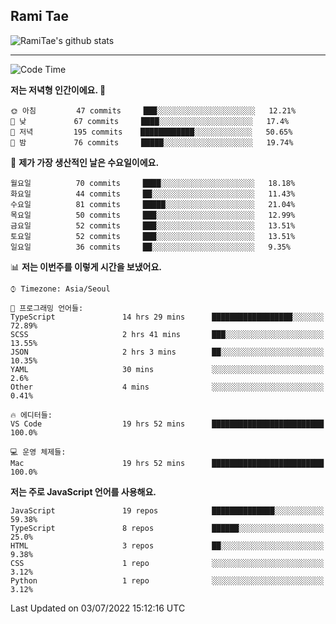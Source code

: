 ## Rami Tae

![RamiTae's github stats](https://github-readme-stats.vercel.app/api?username=RamiTae&show_icons=true&theme=tokyonight)

---
<!--START_SECTION:waka-->
![Code Time](http://img.shields.io/badge/Code%20Time-0%20secs-blue)

**저는 저녁형 인간이에요. 🦉** 

```text
🌞 아침         47 commits     ███░░░░░░░░░░░░░░░░░░░░░░   12.21% 
🌆 낮　         67 commits     ████░░░░░░░░░░░░░░░░░░░░░   17.4% 
🌃 저녁         195 commits    ████████████░░░░░░░░░░░░░   50.65% 
🌙 밤　         76 commits     █████░░░░░░░░░░░░░░░░░░░░   19.74%

```
📅 **제가 가장 생산적인 날은 수요일이에요.** 

```text
월요일          70 commits     ████░░░░░░░░░░░░░░░░░░░░░   18.18% 
화요일          44 commits     ██░░░░░░░░░░░░░░░░░░░░░░░   11.43% 
수요일          81 commits     █████░░░░░░░░░░░░░░░░░░░░   21.04% 
목요일          50 commits     ███░░░░░░░░░░░░░░░░░░░░░░   12.99% 
금요일          52 commits     ███░░░░░░░░░░░░░░░░░░░░░░   13.51% 
토요일          52 commits     ███░░░░░░░░░░░░░░░░░░░░░░   13.51% 
일요일          36 commits     ██░░░░░░░░░░░░░░░░░░░░░░░   9.35%

```


📊 **저는 이번주를 이렇게 시간을 보냈어요.** 

```text
⌚︎ Timezone: Asia/Seoul

💬 프로그래밍 언어들: 
TypeScript               14 hrs 29 mins      ██████████████████░░░░░░░   72.89% 
SCSS                     2 hrs 41 mins       ███░░░░░░░░░░░░░░░░░░░░░░   13.55% 
JSON                     2 hrs 3 mins        ██░░░░░░░░░░░░░░░░░░░░░░░   10.35% 
YAML                     30 mins             ░░░░░░░░░░░░░░░░░░░░░░░░░   2.6% 
Other                    4 mins              ░░░░░░░░░░░░░░░░░░░░░░░░░   0.41%

🔥 에디터들: 
VS Code                  19 hrs 52 mins      █████████████████████████   100.0%

💻 운영 체제들: 
Mac                      19 hrs 52 mins      █████████████████████████   100.0%

```

**저는 주로 JavaScript 언어를 사용해요.** 

```text
JavaScript               19 repos            ██████████████░░░░░░░░░░░   59.38% 
TypeScript               8 repos             ██████░░░░░░░░░░░░░░░░░░░   25.0% 
HTML                     3 repos             ██░░░░░░░░░░░░░░░░░░░░░░░   9.38% 
CSS                      1 repo              ░░░░░░░░░░░░░░░░░░░░░░░░░   3.12% 
Python                   1 repo              ░░░░░░░░░░░░░░░░░░░░░░░░░   3.12%

```



 Last Updated on 03/07/2022 15:12:16 UTC
<!--END_SECTION:waka-->
